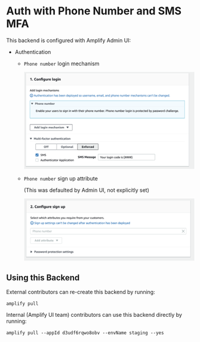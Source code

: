 # Auth with Phone Number and SMS MFA

This backend is configured with Amplify Admin UI:

- Authentication

  - `Phone number` login mechanism

    ![Screenshot of phone number configuration w/ SMS MFA required](screenshot-login.png)

  - `Phone number` sign up attribute

    (This was defaulted by Admin UI, not explicitly set)

    ![Screenshot of phone number sign up attribute](screenshot-signup.png)

## Using this Backend

External contributors can re-create this backend by running:

```shell
amplify pull
```

Internal (Amplify UI team) contributors can use this backend directly by running:

```shell
amplify pull --appId d3udf6rqwo8obv --envName staging --yes
```
